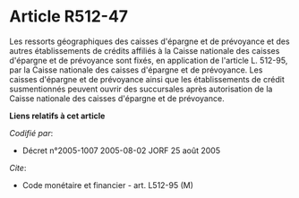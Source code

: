 # Article R512-47

Les ressorts géographiques des caisses d'épargne et de prévoyance et des autres établissements de crédits affiliés à la
Caisse nationale des caisses d'épargne et de prévoyance sont fixés, en application de l'article L. 512-95, par la Caisse
nationale des caisses d'épargne et de prévoyance. Les caisses d'épargne et de prévoyance ainsi que les établissements de
crédit susmentionnés peuvent ouvrir des succursales après autorisation de la Caisse nationale des caisses d'épargne et de
prévoyance.

**Liens relatifs à cet article**

_Codifié par_:

  - Décret n°2005-1007 2005-08-02 JORF 25 août 2005

_Cite_:

  - Code monétaire et financier - art. L512-95 (M)
